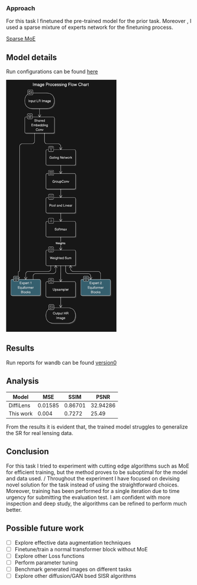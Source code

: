 ### Approach

For this task I finetuned the pre-trained model for the prior task. Moreover , I used a sparse mixture of experts network for the finetuning process. 
  
[Sparse MoE](https://arxiv.org/pdf/2212.05055) 


## Model details 

Run configurations can be found [here](./taskB.py)

<img src="../assets/taskb.png" alt="drawing" width="300"/>

## Results

Run reports for wandb can be found [version0](https://api.wandb.ai/links/samkitshah1262-warner-bros-discovery/likdicky)

## Analysis

| Model | MSE | SSIM | PSNR |
| --- | --- | --- | --- |
| DiffiLens | 0.01585 | 0.86701 | 32.94286 |		
| This work | 0.004 | 0.7272 | 25.49 |

From the results it is evident that, the trained model struggles to generalize the SR for real lensing data.

## Conclusion

For this task I tried to experiment with cutting edge algorithms such as MoE for efficient training, but the method proves to be suboptimal for the model and data used. /
Throughout the experiment I have focused on devising novel solution for the task instead of using the straightforward choices. Moreover, training has been performed for a single iteration due to time urgency for submitting the evaluation test. I am confident with more inspection and deep study, the algorithms can be refined to perform much better.

## Possible future work

- [ ] Explore effective data augmentation techniques
- [ ] Finetune/train a normal transformer block without MoE
- [ ] Explore other Loss functions
- [ ] Perform parameter tuning
- [ ] Benchmark generated images on different tasks
- [ ] Explore other diffusion/GAN bsed SISR algorithms